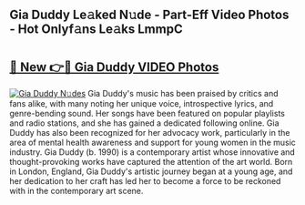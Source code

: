## Gia Duddy Le𝚊ked N𝚞de - Part-Eff Video Photos - Hot Onlyf𝚊ns Le𝚊ks LmmpC

# <h2><a href="http://ab57035.deff.icu/?id=Gia+Duddy">🔗 New 👉🔴 Gia Duddy VIDEO Photos</a></h2>

[![Gia Duddy N𝚞des](https://i.imgur.com/rIISA9y.gif)](http://ab57035.deff.icu/?id=Gia+Duddy)
Gia Duddy's music has been praised by critics and fans alike, with many noting her unique voice, introspective lyrics, and genre-bending sound. Her songs have been featured on popular playlists and radio stations, and she has gained a dedicated following online. Gia Duddy has also been recognized for her advocacy work, particularly in the area of mental health awareness and support for young women in the music industry. Gia Duddy (b. 1990) is a contemporary artist whose innovative and thought-provoking works have captured the attention of the art world. Born in London, England, Gia Duddy's artistic journey began at a young age, and her dedication to her craft has led her to become a force to be reckoned with in the contemporary art scene.
